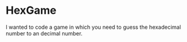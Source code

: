 # HexGame
I wanted to code a game in which you need to guess the hexadecimal number to an decimal number.
